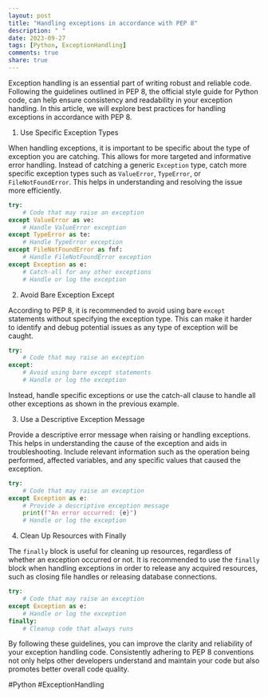 ```yaml
---
layout: post
title: "Handling exceptions in accordance with PEP 8"
description: " "
date: 2023-09-27
tags: [Python, ExceptionHandling]
comments: true
share: true
---
```


Exception handling is an essential part of writing robust and reliable code. Following the guidelines outlined in PEP 8, the official style guide for Python code, can help ensure consistency and readability in your exception handling. In this article, we will explore best practices for handling exceptions in accordance with PEP 8.

1. Use Specific Exception Types

When handling exceptions, it is important to be specific about the type of exception you are catching. This allows for more targeted and informative error handling. Instead of catching a generic `Exception` type, catch more specific exception types such as `ValueError`, `TypeError`, or `FileNotFoundError`. This helps in understanding and resolving the issue more efficiently.

```python
try:
    # Code that may raise an exception
except ValueError as ve:
    # Handle ValueError exception
except TypeError as te:
    # Handle TypeError exception
except FileNotFoundError as fnf:
    # Handle FileNotFoundError exception
except Exception as e:
    # Catch-all for any other exceptions
    # Handle or log the exception
```

2. Avoid Bare Exception Except

According to PEP 8, it is recommended to avoid using bare `except` statements without specifying the exception type. This can make it harder to identify and debug potential issues as any type of exception will be caught.

```python
try:
    # Code that may raise an exception
except:
    # Avoid using bare except statements
    # Handle or log the exception
```

Instead, handle specific exceptions or use the catch-all clause to handle all other exceptions as shown in the previous example.

3. Use a Descriptive Exception Message

Provide a descriptive error message when raising or handling exceptions. This helps in understanding the cause of the exception and aids in troubleshooting. Include relevant information such as the operation being performed, affected variables, and any specific values that caused the exception.

```python
try:
    # Code that may raise an exception
except Exception as e:
    # Provide a descriptive exception message
    print(f"An error occurred: {e}")
    # Handle or log the exception
```

4. Clean Up Resources with Finally

The `finally` block is useful for cleaning up resources, regardless of whether an exception occurred or not. It is recommended to use the `finally` block when handling exceptions in order to release any acquired resources, such as closing file handles or releasing database connections.

```python
try:
    # Code that may raise an exception
except Exception as e:
    # Handle or log the exception
finally:
    # Cleanup code that always runs
```

By following these guidelines, you can improve the clarity and reliability of your exception handling code. Consistently adhering to PEP 8 conventions not only helps other developers understand and maintain your code but also promotes better overall code quality.

#Python #ExceptionHandling